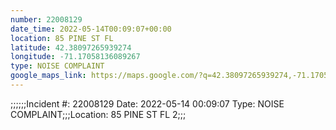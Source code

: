```yaml
---
number: 22008129
date_time: 2022-05-14T00:09:07+00:00
location: 85 PINE ST FL 
latitude: 42.38097265939274
longitude: -71.17058136089267
type: NOISE COMPLAINT
google_maps_link: https://maps.google.com/?q=42.38097265939274,-71.17058136089267
---
```


;;;;;;Incident #: 22008129  Date: 2022-05-14 00:09:07   Type: NOISE COMPLAINT;;;Location: 85 PINE ST FL 2;;;
